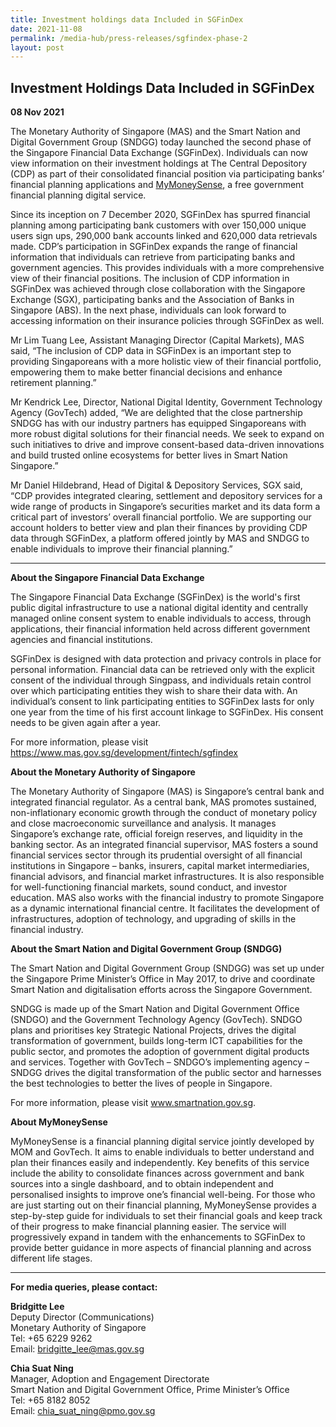 ```yaml
---
title: Investment holdings data Included in SGFinDex
date: 2021-11-08
permalink: /media-hub/press-releases/sgfindex-phase-2
layout: post
---
```

## Investment Holdings Data Included in SGFinDex 

**08 Nov 2021**

The Monetary Authority of Singapore (MAS) and the Smart 
Nation and Digital Government Group (SNDGG) today launched the second phase of the 
Singapore Financial Data Exchange (SGFinDex). Individuals can now view information on their 
investment holdings at The Central Depository (CDP) as part of their consolidated financial 
position via participating banks’ financial planning applications and [MyMoneySense](https://www.mymoneysense.gov.sg/), a free 
government financial planning digital service. 

Since its inception on 7 December 2020, SGFinDex has spurred financial planning 
among participating bank customers with over 150,000 unique users sign ups, 290,000 bank 
accounts linked and 620,000 data retrievals made. CDP’s participation in SGFinDex expands 
the range of financial information that individuals can retrieve from participating banks and 
government agencies. This provides individuals with a more comprehensive view of their 
financial positions. The inclusion of CDP information in SGFinDex was achieved through close 
collaboration with the Singapore Exchange (SGX), participating banks and the Association of 
Banks in Singapore (ABS). In the next phase, individuals can look forward to accessing 
information on their insurance policies through SGFinDex as well. 

Mr Lim Tuang Lee, Assistant Managing Director (Capital Markets), MAS said, “The 
inclusion of CDP data in SGFinDex is an important step to providing Singaporeans with a more 
holistic view of their financial portfolio, empowering them to make better financial decisions 
and enhance retirement planning.” 

Mr Kendrick Lee, Director, National Digital Identity, Government Technology Agency 
(GovTech) added, “We are delighted that the close partnership SNDGG has with our industry 
partners has equipped Singaporeans with more robust digital solutions for their financial 
needs. We seek to expand on such initiatives to drive and improve consent-based data-driven 
innovations and build trusted online ecosystems for better lives in Smart Nation Singapore.” 

Mr Daniel Hildebrand, Head of Digital & Depository Services, SGX said, “CDP provides 
integrated clearing, settlement and depository services for a wide range of products in 
Singapore’s securities market and its data form a critical part of investors’ overall financial 
portfolio. We are supporting our account holders to better view and plan their finances by 
providing CDP data through SGFinDex, a platform offered jointly by MAS and SNDGG to 
enable individuals to improve their financial planning.” 

---

**About the Singapore Financial Data Exchange** 

The Singapore Financial Data Exchange (SGFinDex) is the world's first public digital 
infrastructure to use a national digital identity and centrally managed online consent system 
to enable individuals to access, through applications, their financial information held across 
different government agencies and financial institutions.

SGFinDex is designed with data protection and privacy controls in place for personal 
information. Financial data can be retrieved only with the explicit consent of the individual 
through Singpass, and individuals retain control over which participating entities they wish to 
share their data with. An individual’s consent to link participating entities to SGFinDex lasts 
for only one year from the time of his first account linkage to SGFinDex. His consent needs to 
be given again after a year.  

For more information, please visit https://www.mas.gov.sg/development/fintech/sgfindex

**About the Monetary Authority of Singapore** 

The Monetary Authority of Singapore (MAS) is Singapore’s central bank and integrated 
financial regulator. As a central bank, MAS promotes sustained, non-inflationary economic 
growth through the conduct of monetary policy and close macroeconomic surveillance and 
analysis. It manages Singapore’s exchange rate, official foreign reserves, and liquidity in the 
banking sector. As an integrated financial supervisor, MAS fosters a sound financial services 
sector through its prudential oversight of all financial institutions in Singapore – banks, 
insurers, capital market intermediaries, financial advisors, and financial market 
infrastructures. It is also responsible for well-functioning financial markets, sound conduct, 
and investor education. MAS also works with the financial industry to promote Singapore as 
a dynamic international financial centre. It facilitates the development of infrastructures, 
adoption of technology, and upgrading of skills in the financial industry. 

**About the Smart Nation and Digital Government Group (SNDGG)**

The Smart Nation and Digital Government Group (SNDGG) was set up under the Singapore 
Prime Minister’s Office in May 2017, to drive and coordinate Smart Nation and digitalisation 
efforts across the Singapore Government. 

SNDGG is made up of the Smart Nation and Digital Government Office (SNDGO) and the 
Government Technology Agency (GovTech). SNDGO plans and prioritises key Strategic 
National Projects, drives the digital transformation of government, builds long-term ICT 
capabilities for the public sector, and promotes the adoption of government digital products 
and services. Together with GovTech – SNDGO’s implementing agency – SNDGG drives the 
digital transformation of the public sector and harnesses the best technologies to better the 
lives of people in Singapore. 

For more information, please visit www.smartnation.gov.sg.  

**About MyMoneySense** 

MyMoneySense is a financial planning digital service jointly developed by MOM and GovTech. 
It aims to enable individuals to better understand and plan their finances easily and 
independently. Key benefits of this service include the ability to consolidate finances 
across government and bank sources into a single dashboard, and to obtain independent and 
personalised insights to improve one’s financial well-being. For those who are just starting 
out on their financial planning, MyMoneySense provides a step-by-step guide for individuals 
to set their financial goals and keep track of their progress to make financial planning easier. 
The service will progressively expand in tandem with the enhancements to SGFinDex to 
provide better guidance in more aspects of financial planning and across different life stages. 

---

**For media queries, please contact:** 

**Bridgitte Lee**<br> 
Deputy Director (Communications)<br> 
Monetary Authority of Singapore<br> 
Tel: +65 6229 9262<br>
Email: bridgitte_lee@mas.gov.sg<br> 

**Chia Suat Ning**<br> 
Manager, Adoption and Engagement Directorate<br> 
Smart Nation and Digital Government Office, Prime Minister’s Office<br> 
Tel: +65 8182 8052<br> 
Email: chia_suat_ning@pmo.gov.sg<br>
